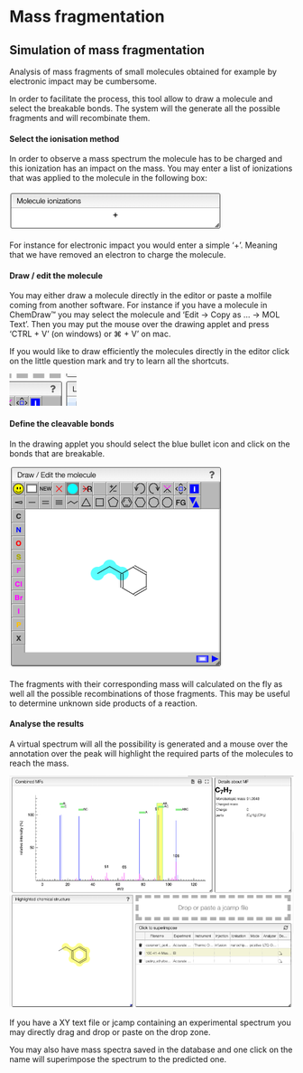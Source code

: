 # Mass fragmentation

## Simulation of mass fragmentation

Analysis of mass fragments of small molecules obtained for example by electronic impact may be cumbersome.

In order to facilitate the process, this tool allow to draw a molecule and select the breakable bonds. The system will the generate all the possible fragments and will recombinate them.

#### Select the ionisation method

In order to observe a mass spectrum the molecule has to be charged and this ionization has an impact on the mass. You may enter a list of ionizations that was applied to the molecule in the following box:

<img src="images/ionizations.png"/>

For instance for electronic impact you would enter a simple ‘+’. Meaning that we have removed an electron to charge the molecule.

#### Draw / edit the molecule

You may either draw a molecule directly in the editor or paste a molfile coming from another software. For instance if you have a molecule in ChemDraw™ you may select the molecule and ‘Edit -&gt; Copy as … -&gt; MOL Text’. Then you may put the mouse over the drawing applet and press ‘CTRL + V’ \(on windows\) or ⌘ + V’ on mac.

If you would like to draw efficiently the molecules directly in the editor click on the little question mark and try to learn all the shortcuts.

<img src="images/jsme-help.png"/>

#### Define the cleavable bonds

In the drawing applet you should select the blue bullet icon and click on the bonds that are breakable.

<img src="images/break.png"/>

The fragments with their corresponding mass will calculated on the fly as well all the possible recombinations of those fragments. This may be useful to determine unknown side products of a reaction.

#### Analyse the results

A virtual spectrum will all the possibility is generated and a mouse over the annotation over the peak will highlight the required parts of the molecules to reach the mass.

<img src="images/analyze.png"/>

If you have a XY text file or jcamp containing an experimental spectrum you may directly drag and drop or paste on the drop zone.

You may also have mass spectra saved in the database and one click on the name will superimpose the spectrum to the predicted one.
